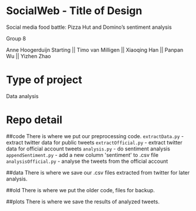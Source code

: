 # SocialWeb - Title of Design 
Social media food battle: Pizza Hut and Domino’s sentiment analysis

Group 8

Anne Hoogerduijn Starting || Timo van Milligen || Xiaoqing Han || Panpan Wu || Yizhen Zhao
 
# Type of project

Data analysis

# Repo detail 

##code
There is where we put our preprocessing code. 
`extractData.py` - extract twitter data for public tweets
`extractOfficial.py` - extract twitter data for official account tweets
`analysis.py` - do sentiment analysis 
`appendSentiment.py` - add a new column 'sentiment' to .csv file
`analysisOfficial.py` - analyse the tweets from the official account

##data
There is where we save our .csv files extracted from twitter for later analysis.

##old
There is where we put the older code, files for backup.

##plots
There is where we save the results of analyzed tweets. 



